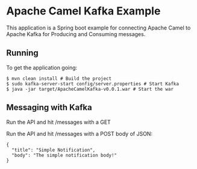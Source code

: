 # Apache Camel Kafka Example

This application is a Spring boot example for connecting Apache Camel to Apache
Kafka for Producing and Consuming messages.

## Running

To get the application going:
```
$ mvn clean install # Build the project
$ sudo kafka-server-start config/server.properties # Start Kafka
$ java -jar target/ApacheCamelKafka-v0.0.1.war # Start the war
```

## Messaging with Kafka

Run the API and hit /messages with a GET

Run the API and hit /messages with a POST body of JSON:
```
{
  "title": "Simple Notification",
  "body": "The simple notification body!"
}
```
